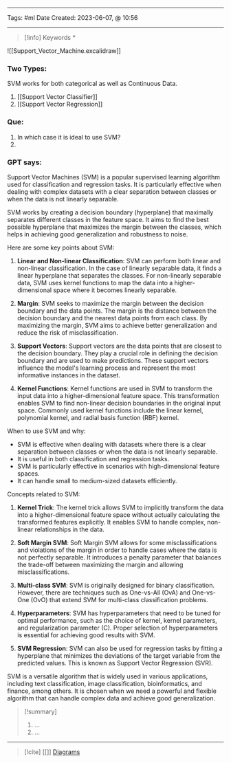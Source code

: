 
------------------------- 
Tags: #ml 
Date Created:  2023-06-07, @ 10:56

---
>[!info] Keywords
>*

![[Support_Vector_Machine.excalidraw]]
### Two Types:
SVM works for both categorical as well as  Continuous Data.

1. [[Support Vector Classifier]]
2. [[Support Vector Regression]]

### Que:
1. In which case it is ideal to use SVM?
2. 


### GPT says:
  
Support Vector Machines (SVM) is a popular supervised learning algorithm used for classification and regression tasks. It is particularly effective when dealing with complex datasets with a clear separation between classes or when the data is not linearly separable.

SVM works by creating a decision boundary (hyperplane) that maximally separates different classes in the feature space. It aims to find the best possible hyperplane that maximizes the margin between the classes, which helps in achieving good generalization and robustness to noise.

Here are some key points about SVM:

1. **Linear and Non-linear Classification**: SVM can perform both linear and non-linear classification. In the case of linearly separable data, it finds a linear hyperplane that separates the classes. For non-linearly separable data, SVM uses kernel functions to map the data into a higher-dimensional space where it becomes linearly separable.
    
2. **Margin**: SVM seeks to maximize the margin between the decision boundary and the data points. The margin is the distance between the decision boundary and the nearest data points from each class. By maximizing the margin, SVM aims to achieve better generalization and reduce the risk of misclassification.
    
3. **Support Vectors**: Support vectors are the data points that are closest to the decision boundary. They play a crucial role in defining the decision boundary and are used to make predictions. These support vectors influence the model's learning process and represent the most informative instances in the dataset.
    
4. **Kernel Functions**: Kernel functions are used in SVM to transform the input data into a higher-dimensional feature space. This transformation enables SVM to find non-linear decision boundaries in the original input space. Commonly used kernel functions include the linear kernel, polynomial kernel, and radial basis function (RBF) kernel.
    

When to use SVM and why:

- SVM is effective when dealing with datasets where there is a clear separation between classes or when the data is not linearly separable.
- It is useful in both classification and regression tasks.
- SVM is particularly effective in scenarios with high-dimensional feature spaces.
- It can handle small to medium-sized datasets efficiently.

Concepts related to SVM:

1. **Kernel Trick**: The kernel trick allows SVM to implicitly transform the data into a higher-dimensional feature space without actually calculating the transformed features explicitly. It enables SVM to handle complex, non-linear relationships in the data.
    
2. **Soft Margin SVM**: Soft Margin SVM allows for some misclassifications and violations of the margin in order to handle cases where the data is not perfectly separable. It introduces a penalty parameter that balances the trade-off between maximizing the margin and allowing misclassifications.
    
3. **Multi-class SVM**: SVM is originally designed for binary classification. However, there are techniques such as One-vs-All (OvA) and One-vs-One (OvO) that extend SVM for multi-class classification problems.
    
4. **Hyperparameters**: SVM has hyperparameters that need to be tuned for optimal performance, such as the choice of kernel, kernel parameters, and regularization parameter (C). Proper selection of hyperparameters is essential for achieving good results with SVM.
    
5. **SVM Regression**: SVM can also be used for regression tasks by fitting a hyperplane that minimizes the deviations of the target variable from the predicted values. This is known as Support Vector Regression (SVR).
    

SVM is a versatile algorithm that is widely used in various applications, including text classification, image classification, bioinformatics, and finance, among others. It is chosen when we need a powerful and flexible algorithm that can handle complex data and achieve good generalization.










>[!summary] 
>1. ...
>2. ...

----
>[!cite]
> [[]]
> [Diagrams](obsidian://open?vault=My%20Data%20Science%20Notes&file=Excalidraw%2FSupport_Vector_Machine.excalidraw)
